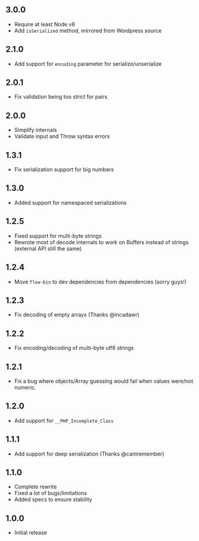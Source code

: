 ## 3.0.0

- Require at least Node v8
- Add `isSerialized` method, mirrored from Wordpress source

## 2.1.0

- Add support for `encoding` parameter for serialize/unserialize

## 2.0.1

- Fix validation being too strict for pairs

## 2.0.0

- Simplify internals
- Validate input and Throw syntax errors

## 1.3.1

- Fix serialization support for big numbers

## 1.3.0

- Added support for namespaced serializations

## 1.2.5

- Fixed support for multi-byte strings
- Rewrote most of decode internals to work on Buffers instead of strings (external API still the same)

## 1.2.4

- Move `flow-bin` to dev dependencies from dependencies (sorry guys!)

## 1.2.3

- Fix decoding of empty arrays (Thanks @incadawr)

## 1.2.2

- Fix encoding/decoding of multi-byte utf8 strings

## 1.2.1

- Fix a bug where objects/Array guessing would fail when values were/not numeric.

## 1.2.0

- Add support for `__PHP_Incomplete_Class`

## 1.1.1

- Add support for deep serialization (Thanks @cantremember)

## 1.1.0

- Complete rewrite
- Fixed a lot of bugs/limitations
- Added specs to ensure stability

## 1.0.0

- Initial release
